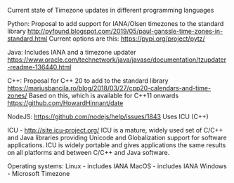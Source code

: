 Current state of Timezone updates in different programming languages

Python:
Proposal to add support for IANA/Olsen timezones to the standard library
http://pyfound.blogspot.com/2019/05/paul-ganssle-time-zones-in-standard.html
Current options are this:
https://pypi.org/project/pytz/

Java:
Includes IANA and a timezone updater
https://www.oracle.com/technetwork/java/javase/documentation/tzupdater-readme-136440.html

C++:
Proposal for C++ 20 to add to the standard library
https://mariusbancila.ro/blog/2018/03/27/cpp20-calendars-and-time-zones/
Based on this, which is available for C++11 onwards
https://github.com/HowardHinnant/date

NodeJS:
https://github.com/nodejs/help/issues/1843
Uses ICU (C++)


ICU - 
http://site.icu-project.org/
ICU is a mature, widely used set of C/C++ and Java libraries providing Unicode and Globalization support for software applications. ICU is widely portable and gives applications the same results on all platforms and between C/C++ and Java software.

Operating systems:
Linux - includes IANA
MacOS - includes IANA
Windows - Microsoft Timezone 
